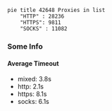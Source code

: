 
```mermaid
pie title 42648 Proxies in list
    "HTTP" : 28236
    "HTTPS": 9811
    "SOCKS" : 11082
```

### Some Info
#### Average Timeout

- mixed: 3.8s
- http: 2.1s
- https: 8.1s
- socks: 6.1s